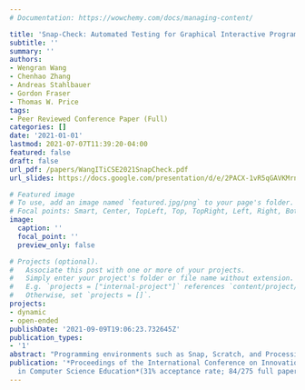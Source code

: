 ```yaml
---
# Documentation: https://wowchemy.com/docs/managing-content/

title: 'Snap-Check: Automated Testing for Graphical Interactive Programs'
subtitle: ''
summary: ''
authors:
- Wengran Wang
- Chenhao Zhang
- Andreas Stahlbauer
- Gordon Fraser
- Thomas W. Price
tags:
- Peer Reviewed Conference Paper (Full)
categories: []
date: '2021-01-01'
lastmod: 2021-07-07T11:39:20-04:00
featured: false
draft: false
url_pdf: /papers/WangITiCSE2021SnapCheck.pdf
url_slides: https://docs.google.com/presentation/d/e/2PACX-1vR5qGAVKMrnXZkT5B_Bx28Acv5i5TbrScWRtLla1xF-irVKtyRIXEW3yy_i7vL-Diz1f1ZNJNq8kr9a/pub?start=false&loop=false&delayms=3000

# Featured image
# To use, add an image named `featured.jpg/png` to your page's folder.
# Focal points: Smart, Center, TopLeft, Top, TopRight, Left, Right, BottomLeft, Bottom, BottomRight.
image:
  caption: ''
  focal_point: ''
  preview_only: false

# Projects (optional).
#   Associate this post with one or more of your projects.
#   Simply enter your project's folder or file name without extension.
#   E.g. `projects = ["internal-project"]` references `content/project/deep-learning/index.md`.
#   Otherwise, set `projects = []`.
projects:
- dynamic
- open-ended
publishDate: '2021-09-09T19:06:23.732645Z'
publication_types:
- '1'
abstract: "Programming environments such as Snap, Scratch, and Processing engage learners by allowing them to create programming artifacts such as apps and games, with visual and interactive output. Learning programming with such a media-focused context has been shown to increase retention and success rate. However, assessing these visual, interactive projects requires time and laborious manual effort, and it is therefore difficult to offer automated or real-time feedback to students as they work. In this paper, we introduce SnapCheck, a dynamic testing framework for Snap that enables instructors to author test cases with Condition-Action templates. The goal of SnapCheck is to allow instructors or researchers to author property-based test cases that can automatically assess students' interactive programs with high accuracy. Our evaluation of SnapCheck on 162 code snapshots from a Pong game assignment in an introductory programming course shows that our automated testing framework achieves at least 98% accuracy over all rubric items, showing potentials to use SnapCheck for auto-grading and providing formative feedback to students."
publication: '*Proceedings of the International Conference on Innovation and Technology
  in Computer Science Education*(31% acceptance rate; 84/275 full papers.)'
---
```


